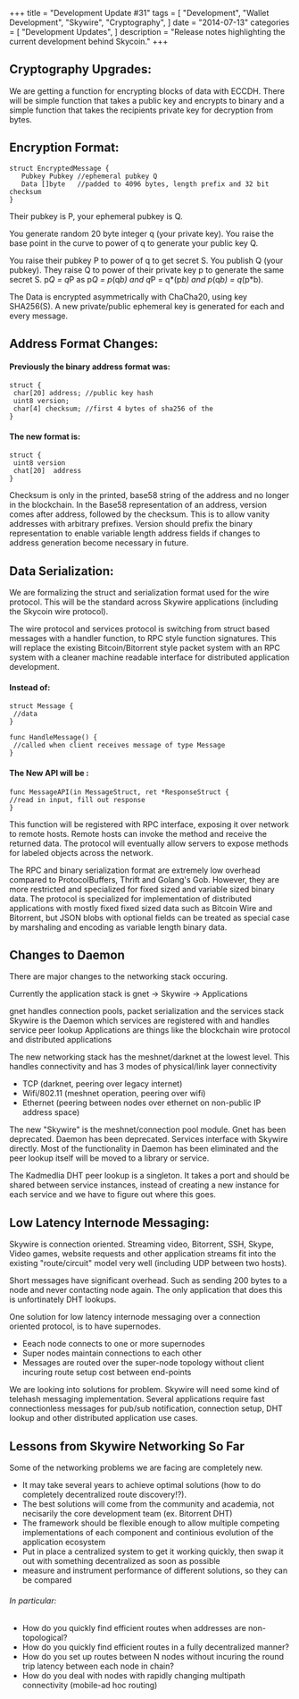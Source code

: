 +++
title = "Development Update #31"
tags = [
    "Development",
    "Wallet Development",
    "Skywire",
    "Cryptography",
]
date = "2014-07-13"
categories = [
    "Development Updates",
]
description = "Release notes highlighting the current development behind Skycoin."
+++

## Cryptography Upgrades:

We are getting a function for encrypting blocks of data with ECCDH. There will be simple function that takes a public key and encrypts to binary and a simple function that takes the recipients private key for decryption from bytes.

## Encryption Format:

```
struct EncryptedMessage {
   Pubkey Pubkey //ephemeral pubkey Q
   Data []byte   //padded to 4096 bytes, length prefix and 32 bit checksum
}
```
Their pubkey is P, your ephemeral pubkey is Q.

You generate random 20 byte integer q (your private key). You raise the base point in the curve to power of q to generate your public key Q.

You raise their pubkey P to power of q to get secret S. You publish Q (your pubkey). They raise Q to power of their private key p to generate the same secret S. p*Q = q*P as p*Q = p*(q*b) and q*P = q*(p*b) and p*(q*b) = q*(p*b).

The Data is encrypted asymmetrically with ChaCha20, using key SHA256(S). A new private/public ephemeral key is generated for each and every message.

## Address Format Changes:

#### Previously the binary address format was:
```
struct {
 char[20] address; //public key hash
 uint8 version;
 char[4] checksum; //first 4 bytes of sha256 of the
}
```
#### The new format is:
```
struct {
 uint8 version
 chat[20]  address
}
```
Checksum is only in the printed, base58 string of the address and no longer in the blockchain. In the Base58 representation of an address, version comes after address, followed by the checksum. This is to allow vanity addresses with arbitrary prefixes. Version should prefix the binary representation to enable variable length address fields if changes to address generation become necessary in future.

## Data Serialization:

We are formalizing the struct and serialization format used for the wire protocol. This will be the standard across Skywire applications (including the Skycoin wire protocol).

The wire protocol and services protocol is switching from struct based messages with a handler function, to RPC style function signatures. This will replace the existing Bitcoin/Bitorrent style packet system with an RPC system with a cleaner machine readable interface for distributed application development.

#### Instead of:
```
struct Message {
 //data
}

func HandleMessage() {
 //called when client receives message of type Message
}
```
#### The New API will be :
```
func MessageAPI(in MessageStruct, ret *ResponseStruct {
//read in input, fill out response
}
```
This function will be registered with RPC interface, exposing it over network to remote hosts. Remote hosts can invoke the method and receive the returned data. The protocol will eventually allow servers to expose methods for labeled objects across the network.

The RPC and binary serialization format are extremely low overhead compared to ProtocolBuffers, Thrift and Golang's Gob. However, they are more restricted and specialized for fixed sized and variable sized binary data. The protocol is specialized for implementation of distributed applications with mostly fixed fixed sized data such as Bitcoin Wire and Bitorrent, but JSON blobs with optional fields can be treated as special case by marshaling and encoding as variable length binary data.

## Changes to Daemon

There are major changes to the networking stack occuring.

Currently the application stack is
gnet -> Skywire -> Applications

gnet handles connection pools, packet serialization and the services stack
Skywire is the Daemon which services are registered with and handles service peer lookup
Applications are things like the blockchain wire protocol and distributed applications

The new networking stack has the meshnet/darknet at the lowest level. This handles connectivity and has 3 modes of physical/link layer connectivity
- TCP (darknet, peering over legacy internet)
- Wifi/802.11 (meshnet operation, peering over wifi)
- Ethernet (peering between nodes over ethernet on non-public IP address space)

The new "Skywire" is the meshnet/connection pool module. Gnet has been deprecated. Daemon has been deprecated. Services interface with Skywire directly. Most of the functionality in Daemon has been eliminated and the peer lookup itself will be moved to a library or service.

The Kadmedlia DHT peer lookup is a singleton. It takes a port and should be shared between service instances, instead of creating a new instance for each service and we have to figure out where this goes.

## Low Latency Internode Messaging:

Skywire is connection oriented. Streaming video, Bitorrent, SSH, Skype, Video games, website requests and other application streams fit into the existing "route/circuit" model very well (including UDP between two hosts).

Short messages have significant overhead. Such as sending 200 bytes to a node and never contacting node again. The only application that does this is unfortinately DHT lookups.

One solution for low latency internode messaging over a connection oriented protocol, is to have supernodes.
- Eeach node connects to one or more supernodes
- Super nodes maintain connections to each other
- Messages are routed over the super-node topology without client incuring route setup cost between end-points

We are looking into solutions for problem. Skywire will need some kind of telehash messaging implementation. Several applications require fast connectionless messages for pub/sub notification, connection setup, DHT lookup and other distributed application use cases.

## Lessons from Skywire Networking So Far

Some of the networking problems we are facing are completely new.
- It may take several years to achieve optimal solutions (how to do completely decentralized route discovery!?).
- The best solutions will come from the community and academia, not necisarily the core development team (ex. Bitorrent DHT)
- The framework should be flexible enough to allow multiple competing implementations of each component and continious evolution of the application ecosystem
- Put in place a centralized system to get it working quickly, then swap it out with something decentralized as soon as possible
- measure and instrument performance of different solutions, so they can be compared

###### In particular:
- How do you quickly find efficient routes when addresses are non-topological?
- How do you quickly find efficient routes in a fully decentralized manner?
- How do you set up routes between N nodes without incuring the round trip latency between each node in chain?
- How do you deal with nodes with rapidly changing multipath connectivity (mobile-ad hoc routing)
